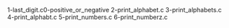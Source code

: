 1-last_digit.c0-positive_or_negative
2-print_alphabet.c
3-print_alphabets.c
4-print_alphabt.c
5-print_numbers.c
6-print_numberz.c
